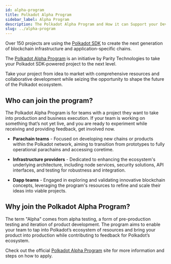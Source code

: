 ```yaml
---
id: alpha-program
title: Polkadot Alpha Program
sidebar_label: Alpha Program
description: The Polkadot Alpha Program and How it can Support your Development.
slug: ../alpha-program
---
```


Over 150 projects are using the [Polkadot SDK](https://github.com/paritytech/polkadot-sdk) to create
the next generation of blockchain infrastructure and application-specific chains.

The [Polkadot Alpha Program](https://polkadot.com/alpha-program) is an initiative by Parity
Technologies to take your Polkadot SDK-powered project to the next level.

Take your project from idea to market with comprehensive resources and collaborative development
while seizing the opportunity to shape the future of the Polkadot ecosystem.

## Who can join the program?

The Polkadot Alpha Program is for teams with a project they want to take into production and
business execution. If your team is working on something that’s not yet live, and you are ready to
experiment while receiving and providing feedback, get involved now.

- **Parachain teams** - Focused on developing new chains or products within the Polkadot network,
  aiming to transition from prototypes to fully operational parachains and accessing coretime.

- **Infrastructure providers** - Dedicated to enhancing the ecosystem's underlying architecture,
  including node services, security solutions, API interfaces, and testing for robustness and
  integration.

- **Dapp teams** - Engaged in exploring and validating innovative blockchain concepts, leveraging
  the program's resources to refine and scale their ideas into viable projects.

## Why join the Polkadot Alpha Program?

The term "Alpha" comes from alpha testing, a form of pre-production testing and iteration of product
development. The program aims to enable your team to tap into Polkadot’s ecosystem of resources and
bring your product into production while contributing to feedback for Polkadot’s ecosystem.

Check out the official [Polkadot Alpha Program](https://polkadot.com/alpha-program) site for more
information and steps on how to apply.
